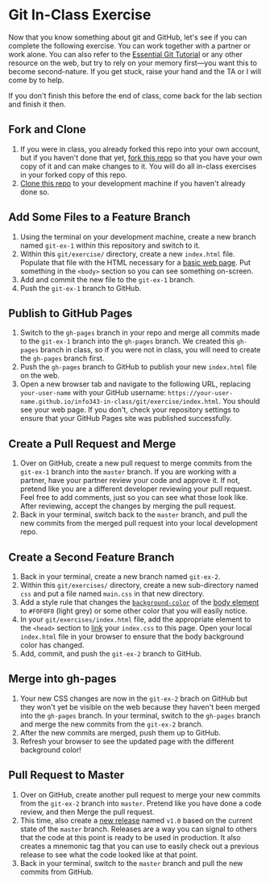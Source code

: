 # Git In-Class Exercise

Now that you know something about git and GitHub, let's see if you can complete the following exercise. You can work together with a partner or work alone. You can also refer to the [Essential Git Tutorial](http://faculty.washington.edu/dlsinfo/tutorials/essential-git/) or any other resource on the web, but try to rely on your memory first&mdash;you want this to become second-nature. If you get stuck, raise your hand and the TA or I will come by to help.

If you don't finish this before the end of class, come back for the lab section and finish it then.

## Fork and Clone

1. If you were in class, you already forked this repo into your own account, but if you haven't done that yet, [fork this repo](https://guides.github.com/activities/forking/) so that you have your own copy of it and can make changes to it. You will do all in-class exercises in your forked copy of this repo.
1. [Clone this repo](https://help.github.com/articles/cloning-a-repository/) to your development machine if you haven't already done so.

## Add Some Files to a Feature Branch

1. Using the terminal on your development machine, create a new branch named `git-ex-1` within this repository and switch to it.
1. Within this `git/exercise/` directory, create a new `index.html` file. Populate that file with the HTML necessary for a [basic web page](http://faculty.washington.edu/dlsinfo/tutorials/essential-html/). Put something in the `<body>` section so you can see something on-screen.
1. Add and commit the new file to the `git-ex-1` branch.
1. Push the `git-ex-1` branch to GitHub.

## Publish to GitHub Pages

1. Switch to the `gh-pages` branch in your repo and merge all commits made to the `git-ex-1` branch into the `gh-pages` branch. We created this `gh-pages` branch in class, so if you were not in class, you will need to create the `gh-pages` branch first.
1. Push the `gh-pages` branch to GitHub to publish your new `index.html` file on the web.
1. Open a new browser tab and navigate to the following URL, replacing `your-user-name` with your GitHub username: `https://your-user-name.github.io/info343-in-class/git/exercise/index.html`. You should see your web page. If you don't, check your repository settings to ensure that your GitHub Pages site was published successfully.

## Create a Pull Request and Merge

1. Over on GitHub, create a new pull request to merge commits from the `git-ex-1` branch into the `master` branch. If you are working with a partner, have your partner review your code and approve it. If not, pretend like you are a different developer reviewing your pull request. Feel free to add comments, just so you can see what those look like. After reviewing, accept the changes by merging the pull request.
1. Back in your terminal, switch back to the `master` branch, and pull the new commits from the merged pull request into your local development repo.

## Create a Second Feature Branch

1. Back in your terminal, create a new branch named `git-ex-2`.
1. Within this `git/exercises/` directory, create a new sub-directory named `css` and put a file named `main.css` in that new directory.
1. Add a style rule that changes the [`background-color`](http://www.w3schools.com/cssref/pr_background-color.asp) of the [body element](http://www.w3schools.com/cssref/sel_element.asp) to `#F0F0F0` (light grey) or some other color that you will easily notice.
1. In your `git/exercises/index.html` file, add the appropriate element to the `<head>` section to [link](http://www.w3schools.com/tags/tag_link.asp) your `index.css` to this page. Open your local `index.html` file in your browser to ensure that the body background color has changed.
1. Add, commit, and push the `git-ex-2` branch to GitHub.

## Merge into gh-pages

1. Your new CSS changes are now in the `git-ex-2` brach on GitHub but they won't yet be visible on the web because they haven't been merged into the `gh-pages` branch. In your terminal, switch to the `gh-pages` branch and merge the new commits from the `git-ex-2` branch.
1. After the new commits are merged, push them up to GitHub.
1. Refresh your browser to see the updated page with the different background color!

## Pull Request to Master

1. Over on GitHub, create another pull request to merge your new commits from the `git-ex-2` branch into `master`. Pretend like you have done a code review, and then Merge the pull request.
1. This time, also create a [new release](https://help.github.com/articles/creating-releases/) named `v1.0` based on the current state of the `master` branch. Releases are a way you can signal to others that the code at this point is ready to be used in production. It also creates a mnemonic tag that you can use to easily check out a previous release to see what the code looked like at that point. 
1. Back in your terminal, switch to the `master` branch and pull the new commits from GitHub.
